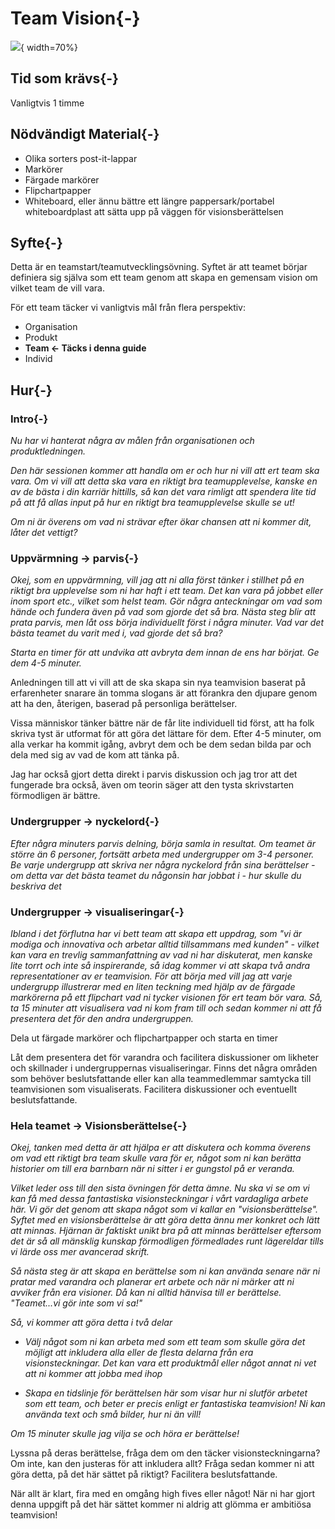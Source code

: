 # Team Vision{-}
![](images/vision.png){ width=70%}

## Tid som krävs{-}

Vanligtvis 1 timme

## Nödvändigt Material{-}

- Olika sorters post-it-lappar
- Markörer
- Färgade markörer
- Flipchartpapper
- Whiteboard, eller ännu bättre ett längre pappersark/portabel whiteboardplast att sätta upp på väggen för visionsberättelsen

## Syfte{-}

Detta är en teamstart/teamutvecklingsövning. Syftet är att teamet börjar definiera sig själva som ett team genom att skapa en gemensam vision om vilket team de vill vara.

För ett team täcker vi vanligtvis mål från flera perspektiv:

- Organisation
- Produkt
- **Team &lt;- Täcks i denna guide**
- Individ

## Hur{-}

### Intro{-}

*Nu har vi hanterat några av målen från organisationen och produktledningen.*

*Den här sessionen kommer att handla om er och hur ni vill att ert team ska vara. Om vi vill att detta ska vara en riktigt bra teamupplevelse, kanske en av de bästa i din karriär hittills, så kan det vara rimligt att spendera lite tid på att få allas input på hur en riktigt bra teamupplevelse skulle se ut!*

*Om ni är överens om vad ni strävar efter ökar chansen att ni kommer dit, låter det vettigt?*


### Uppvärmning -&gt; parvis{-}

*Okej, som en uppvärmning, vill jag att ni alla först tänker i stillhet på en riktigt bra upplevelse som ni har haft i ett team. Det kan vara på jobbet eller inom sport etc., vilket som helst team. Gör några anteckningar om vad som hände och fundera även på vad som gjorde det så bra. Nästa steg blir att prata parvis, men låt oss börja individuellt först i några minuter. Vad var det bästa teamet du varit med i, vad gjorde det så bra?*

*Starta en timer för att undvika att avbryta dem innan de ens har börjat. Ge dem 4-5 minuter.*

Anledningen till att vi vill att de ska skapa sin nya teamvision baserat på erfarenheter snarare än tomma slogans är att förankra den djupare genom att ha den, återigen, baserad på personliga berättelser.

Vissa människor tänker bättre när de får lite individuell tid först, att ha folk skriva tyst är utformat för att göra det lättare för dem. Efter 4-5 minuter, om alla verkar ha kommit igång, avbryt dem och be dem sedan bilda par och dela med sig av vad de kom att tänka på.

Jag har också gjort detta direkt i parvis diskussion och jag tror att det fungerade bra också, även om teorin säger att den tysta skrivstarten förmodligen är bättre.

### Undergrupper -&gt; nyckelord{-}

*Efter några minuters parvis delning, börja samla in resultat. Om teamet är större än 6 personer, fortsätt arbeta med undergrupper om 3-4 personer. Be varje undergrupp att skriva ner några nyckelord från sina berättelser - om detta var det bästa teamet du någonsin har jobbat i - hur skulle du beskriva det*

### Undergrupper -&gt; visualiseringar{-}

*Ibland i det förflutna har vi bett team att skapa ett uppdrag, som "vi är modiga och innovativa och arbetar alltid tillsammans med kunden" - vilket kan vara en trevlig sammanfattning av vad ni har diskuterat, men kanske lite torrt och inte så inspirerande, så idag kommer vi att skapa två andra representationer av er teamvision. För att börja med vill jag att varje undergrupp illustrerar med en liten teckning med hjälp av de färgade markörerna på ett flipchart vad ni tycker visionen för ert team bör vara. Så, ta 15 minuter att visualisera vad ni kom fram till och sedan kommer ni att få presentera det för den andra undergruppen.*

Dela ut färgade markörer och flipchartpapper och starta en timer

Låt dem presentera det för varandra och facilitera diskussioner om likheter och skillnader i undergruppernas visualiseringar. Finns det några områden som behöver beslutsfattande eller kan alla teammedlemmar samtycka till teamvisionen som visualiserats. Facilitera diskussioner och eventuellt beslutsfattande.

### Hela teamet -&gt; Visionsberättelse{-}

*Okej, tanken med detta är att hjälpa er att diskutera och komma överens om vad ett riktigt bra team skulle vara för er, något som ni kan berätta historier om till era barnbarn när ni sitter i er gungstol på er veranda.*

*Vilket leder oss till den sista övningen för detta ämne. Nu ska vi se om vi kan få med dessa fantastiska visionsteckningar i vårt vardagliga arbete här. Vi gör det genom att skapa något som vi kallar en "visionsberättelse". Syftet med en visionsberättelse är att göra detta ännu mer konkret och lätt att minnas. Hjärnan är faktiskt unikt bra på att minnas berättelser eftersom det är så all mänsklig kunskap förmodligen förmedlades runt lägereldar tills vi lärde oss mer avancerad skrift.*

*Så nästa steg är att skapa en berättelse som ni kan använda senare när ni pratar med varandra och planerar ert arbete och när ni märker att ni avviker från era visioner. Då kan ni alltid hänvisa till er berättelse. "Teamet...vi gör inte som vi sa!"*

*Så, vi kommer att göra detta i två delar*

- *Välj något som ni kan arbeta med som ett team som skulle göra det möjligt att inkludera alla eller de flesta delarna från era visionsteckningar. Det kan vara ett produktmål eller något annat ni vet att ni kommer att jobba med ihop*
    
- *Skapa en tidslinje för berättelsen här som visar hur ni slutför arbetet som ett team, och beter er precis enligt er fantastiska teamvision! Ni kan använda text och små bilder, hur ni än vill!*

*Om 15 minuter skulle jag vilja se och höra er berättelse!*

Lyssna på deras berättelse, fråga dem om den täcker visionsteckningarna? Om inte, kan den justeras för att inkludera allt? Fråga sedan kommer ni att göra detta, på det här sättet på riktigt? Facilitera beslutsfattande.

När allt är klart, fira med en omgång high fives eller något! När ni har gjort denna uppgift på det här sättet kommer ni aldrig att glömma er ambitiösa teamvision!
